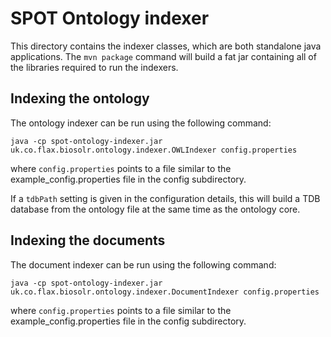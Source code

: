 # SPOT Ontology indexer

This directory contains the indexer classes, which are both standalone java
applications. The `mvn package` command will build a fat jar containing all
of the libraries required to run the indexers.

## Indexing the ontology

The ontology indexer can be run using the following command:

    java -cp spot-ontology-indexer.jar uk.co.flax.biosolr.ontology.indexer.OWLIndexer config.properties
    
where `config.properties` points to a file similar to the example_config.properties
file in the config subdirectory.

If a `tdbPath` setting is given in the configuration details, this will build
a TDB database from the ontology file at the same time as the ontology core. 


## Indexing the documents

The document indexer can be run using the following command:

    java -cp spot-ontology-indexer.jar uk.co.flax.biosolr.ontology.indexer.DocumentIndexer config.properties
    
where `config.properties` points to a file similar to the example_config.properties
file in the config subdirectory.